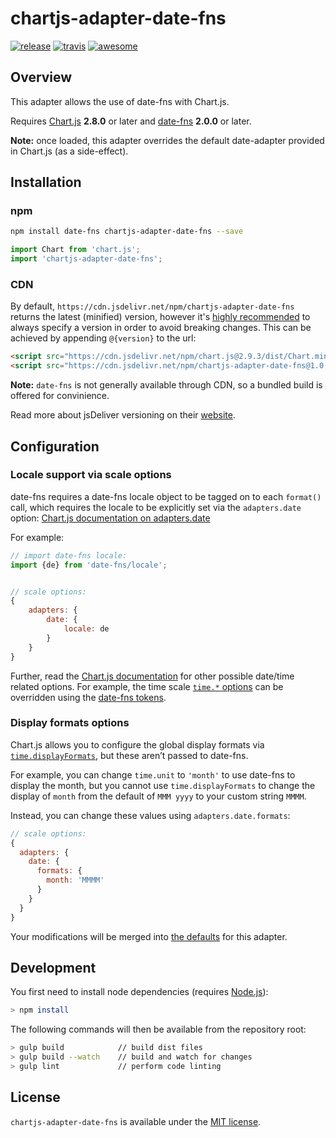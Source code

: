# chartjs-adapter-date-fns

[![release](https://img.shields.io/github/release/chartjs/chartjs-adapter-date-fns.svg?style=flat-square)](https://github.com/chartjs/chartjs-adapter-date-fns/releases/latest) [![travis](https://img.shields.io/travis/chartjs/chartjs-adapter-date-fns.svg?style=flat-square&maxAge=60)](https://travis-ci.org/chartjs/chartjs-adapter-date-fns) [![awesome](https://awesome.re/badge-flat2.svg)](https://github.com/chartjs/awesome)

## Overview

This adapter allows the use of date-fns with Chart.js.

Requires [Chart.js](https://github.com/chartjs/Chart.js/releases) **2.8.0** or later and [date-fns](https://date-fns.org/) **2.0.0** or later.

**Note:** once loaded, this adapter overrides the default date-adapter provided in Chart.js (as a side-effect).

## Installation

### npm

```bash
npm install date-fns chartjs-adapter-date-fns --save
```

```javascript
import Chart from 'chart.js';
import 'chartjs-adapter-date-fns';
```

### CDN

By default, `https://cdn.jsdelivr.net/npm/chartjs-adapter-date-fns` returns the latest (minified) version, however it's [highly recommended](https://www.jsdelivr.com/features) to always specify a version in order to avoid breaking changes. This can be achieved by appending `@{version}` to the url:

```html
<script src="https://cdn.jsdelivr.net/npm/chart.js@2.9.3/dist/Chart.min.js"></script>
<script src="https://cdn.jsdelivr.net/npm/chartjs-adapter-date-fns@1.0.0/dist/chartjs-adapter-date-fns.bundle.min.js"></script>
```

**Note:** `date-fns` is not generally available through CDN, so a bundled build is offered for convinience.

Read more about jsDeliver versioning on their [website](http://www.jsdelivr.com/).

## Configuration

### Locale support via scale options

date-fns requires a date-fns locale object to be tagged on to each `format()` call, which requires the locale to be explicitly set via the `adapters.date` option: [Chart.js documentation on adapters.date](https://www.chartjs.org/docs/latest/axes/cartesian/time.html?h=adapter)

For example:

```javascript
// import date-fns locale:
import {de} from 'date-fns/locale';


// scale options:
{
    adapters: {
        date: {
            locale: de
        }
    }
}
```

Further, read the [Chart.js documentation](https://www.chartjs.org/docs/latest) for other possible date/time related options. For example, the time scale [`time.*` options](https://www.chartjs.org/docs/latest/axes/cartesian/time.html#configuration-options) can be overridden using the [date-fns tokens](https://date-fns.org/docs/format).

### Display formats options

Chart.js allows you to configure the global display formats via [`time.displayFormats`](https://www.chartjs.org/docs/latest/axes/cartesian/time.html#configuration-options), but these aren’t passed to date-fns.

For example, you can change `time.unit` to `'month'` to use date-fns to display the month, but you cannot use `time.displayFormats` to change the display of `month` from the default of `MMM yyyy` to your custom string `MMMM`.

Instead, you can change these values using `adapters.date.formats`:

```js
// scale options:
{
  adapters: {
    date: {
      formats: {
        month: 'MMMM'
      }
    }
  }
}
```

Your modifications will be merged into [the defaults](https://github.com/chartjs/chartjs-adapter-date-fns/blob/a26933d3a14d827f3faa865aa2f01546b7359d60/src/index.js#L15-L26) for this adapter.

## Development

You first need to install node dependencies (requires [Node.js](https://nodejs.org/)):

```bash
> npm install
```

The following commands will then be available from the repository root:

```bash
> gulp build            // build dist files
> gulp build --watch    // build and watch for changes
> gulp lint             // perform code linting
```

## License

`chartjs-adapter-date-fns` is available under the [MIT license](LICENSE.md).
